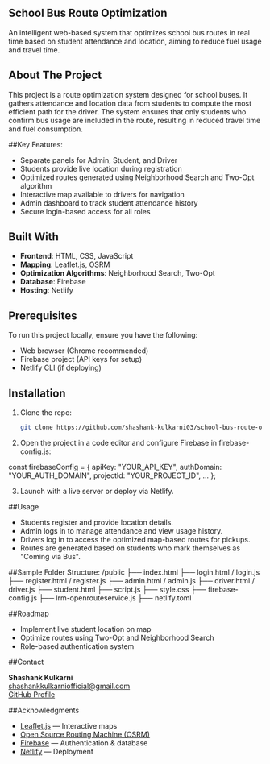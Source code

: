  ## School Bus Route Optimization

An intelligent web-based system that optimizes school bus routes in real time based on student attendance and location, aiming to reduce fuel usage and travel time.

## About The Project

This project is a route optimization system designed for school buses. It gathers attendance and location data from students to compute the most efficient path for the driver. The system ensures that only students who confirm bus usage are included in the route, resulting in reduced travel time and fuel consumption.

##Key Features:

- Separate panels for Admin, Student, and Driver
- Students provide live location during registration
- Optimized routes generated using Neighborhood Search and Two-Opt algorithm
- Interactive map available to drivers for navigation
- Admin dashboard to track student attendance history
- Secure login-based access for all roles

##  Built With

- **Frontend**: HTML, CSS, JavaScript  
- **Mapping**: Leaflet.js, OSRM  
- **Optimization Algorithms**: Neighborhood Search, Two-Opt  
- **Database**: Firebase  
- **Hosting**: Netlify

## Prerequisites

To run this project locally, ensure you have the following:

- Web browser (Chrome recommended)
- Firebase project (API keys for setup)
- Netlify CLI (if deploying)

## Installation

1. Clone the repo:
   ```bash
   git clone https://github.com/shashank-kulkarni03/school-bus-route-optimization.git

2. Open the project in a code editor and configure Firebase in firebase-config.js:

const firebaseConfig = {
  apiKey: "YOUR_API_KEY",
  authDomain: "YOUR_AUTH_DOMAIN",
  projectId: "YOUR_PROJECT_ID",
  ...
};

3. Launch with a live server or deploy via Netlify.

##Usage
- Students register and provide location details.
- Admin logs in to manage attendance and view usage history.
- Drivers log in to access the optimized map-based routes for pickups.
- Routes are generated based on students who mark themselves as "Coming via Bus".

##Sample Folder Structure:
/public
├── index.html
├── login.html / login.js
├── register.html / register.js
├── admin.html / admin.js
├── driver.html / driver.js
├── student.html
├── script.js
├── style.css
├── firebase-config.js
├── lrm-openrouteservice.js
├── netlify.toml

##Roadmap
 - Implement live student location on map
 - Optimize routes using Two-Opt and Neighborhood Search
 - Role-based authentication system

##Contact

**Shashank Kulkarni**  
 shashankkulkarniofficial@gmail.com  
 [GitHub Profile](https://github.com/shashank-kulkarni03)

##Acknowledgments

- [Leaflet.js](https://leafletjs.com/) — Interactive maps  
- [Open Source Routing Machine (OSRM)](http://project-osrm.org/)  
- [Firebase](https://firebase.google.com/) — Authentication & database  
- [Netlify](https://www.netlify.com/) — Deployment  
